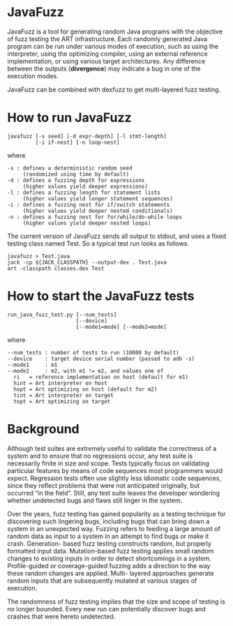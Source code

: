 JavaFuzz
========

JavaFuzz is a tool for generating random Java programs with the objective
of fuzz testing the ART infrastructure. Each randomly generated Java program
can be run under various modes of execution, such as using the interpreter,
using the optimizing compiler, using an external reference implementation,
or using various target architectures. Any difference between the outputs
(**divergence**) may indicate a bug in one of the execution modes.

JavaFuzz can be combined with dexfuzz to get multi-layered fuzz testing.

How to run JavaFuzz
===================

    javafuzz [-s seed] [-d expr-depth] [-l stmt-length]
             [-i if-nest] [-n loop-nest]

where

    -s : defines a deterministic random seed
         (randomized using time by default)
    -d : defines a fuzzing depth for expressions
         (higher values yield deeper expressions)
    -l : defines a fuzzing length for statement lists
         (higher values yield longer statement sequences)
    -i : defines a fuzzing nest for if/switch statements
         (higher values yield deeper nested conditionals)
    -n : defines a fuzzing nest for for/while/do-while loops
         (higher values yield deeper nested loops)

The current version of JavaFuzz sends all output to stdout, and uses
a fixed testing class named Test. So a typical test run looks as follows.

    javafuzz > Test.java
    jack -cp ${JACK_CLASSPATH} --output-dex . Test.java
    art -classpath classes.dex Test

How to start the JavaFuzz tests
===============================

    run_java_fuzz_test.py [--num_tests]
                          [--device]
                          [--mode1=mode] [--mode2=mode]

where

    --num_tests : number of tests to run (10000 by default)
    --device    : target device serial number (passed to adb -s)
    --mode1     : m1
    --mode2     : m2, with m1 != m2, and values one of
      ri   = reference implementation on host (default for m1)
      hint = Art interpreter on host
      hopt = Art optimizing on host (default for m2)
      tint = Art interpreter on target
      topt = Art optimizing on target

Background
==========

Although test suites are extremely useful to validate the correctness of a
system and to ensure that no regressions occur, any test suite is necessarily
finite in size and scope. Tests typically focus on validating particular
features by means of code sequences most programmers would expect. Regression
tests often use slightly less idiomatic code sequences, since they reflect
problems that were not anticipated originally, but occurred “in the field”.
Still, any test suite leaves the developer wondering whether undetected bugs
and flaws still linger in the system.

Over the years, fuzz testing has gained popularity as a testing technique for
discovering such lingering bugs, including bugs that can bring down a system
in an unexpected way. Fuzzing refers to feeding a large amount of random data
as input to a system in an attempt to find bugs or make it crash. Generation-
based fuzz testing constructs random, but properly formatted input data.
Mutation-based fuzz testing applies small random changes to existing inputs
in order to detect shortcomings in a system. Profile-guided or coverage-guided
fuzzing adds a direction to the way these random changes are applied. Multi-
layered approaches generate random inputs that are subsequently mutated at
various stages of execution.

The randomness of fuzz testing implies that the size and scope of testing is no
longer bounded. Every new run can potentially discover bugs and crashes that were
hereto undetected.
